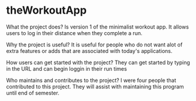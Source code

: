 # theWorkoutApp
What the project does? Is version 1 of the minimalist workout app. It allows users to log in their distance when they complete a run.

Why the project is useful? It is useful for people who do not want alot of extra features or adds that are associated with today's applications.

How users can get started with the project? They can get started by typing in the URL and can begin loggin in their run times

Who maintains and contributes to the project? I were four people that contributed to this project. They will assist with maintaining this program until end of semester.

